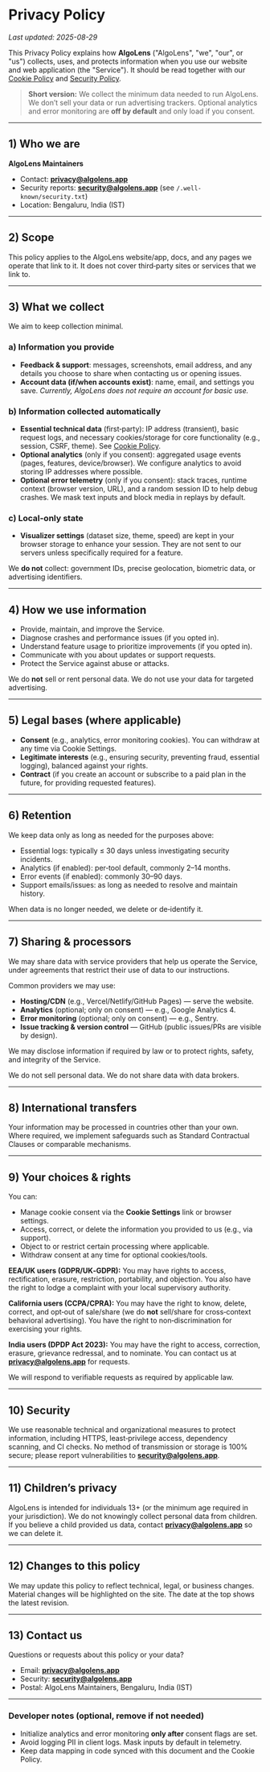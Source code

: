 # Privacy Policy

_Last updated: 2025-08-29_

This Privacy Policy explains how **AlgoLens** ("AlgoLens", "we", "our", or "us") collects, uses, and protects information when you use our website and web application (the "Service"). It should be read together with our [Cookie Policy](/cookie_policy.md) and [Security Policy](/security).

> **Short version:** We collect the minimum data needed to run AlgoLens. We don’t sell your data or run advertising trackers. Optional analytics and error monitoring are **off by default** and only load if you consent.

---

## 1) Who we are

**AlgoLens Maintainers**

- Contact: **privacy@algolens.app**
- Security reports: **security@algolens.app** (see `/.well-known/security.txt`)
- Location: Bengaluru, India (IST)

---

## 2) Scope

This policy applies to the AlgoLens website/app, docs, and any pages we operate that link to it. It does not cover third‑party sites or services that we link to.

---

## 3) What we collect

We aim to keep collection minimal.

### a) Information you provide

- **Feedback & support**: messages, screenshots, email address, and any details you choose to share when contacting us or opening issues.
- **Account data (if/when accounts exist)**: name, email, and settings you save. _Currently, AlgoLens does not require an account for basic use._

### b) Information collected automatically

- **Essential technical data** (first‑party): IP address (transient), basic request logs, and necessary cookies/storage for core functionality (e.g., session, CSRF, theme). See [Cookie Policy](/cookie_policy.md).
- **Optional analytics** (only if you consent): aggregated usage events (pages, features, device/browser). We configure analytics to avoid storing IP addresses where possible.
- **Optional error telemetry** (only if you consent): stack traces, runtime context (browser version, URL), and a random session ID to help debug crashes. We mask text inputs and block media in replays by default.

### c) Local-only state

- **Visualizer settings** (dataset size, theme, speed) are kept in your browser storage to enhance your session. They are not sent to our servers unless specifically required for a feature.

We **do not** collect: government IDs, precise geolocation, biometric data, or advertising identifiers.

---

## 4) How we use information

- Provide, maintain, and improve the Service.
- Diagnose crashes and performance issues (if you opted in).
- Understand feature usage to prioritize improvements (if you opted in).
- Communicate with you about updates or support requests.
- Protect the Service against abuse or attacks.

We do **not** sell or rent personal data. We do not use your data for targeted advertising.

---

## 5) Legal bases (where applicable)

- **Consent** (e.g., analytics, error monitoring cookies). You can withdraw at any time via Cookie Settings.
- **Legitimate interests** (e.g., ensuring security, preventing fraud, essential logging), balanced against your rights.
- **Contract** (if you create an account or subscribe to a paid plan in the future, for providing requested features).

---

## 6) Retention

We keep data only as long as needed for the purposes above:

- Essential logs: typically ≤ 30 days unless investigating security incidents.
- Analytics (if enabled): per‑tool default, commonly 2–14 months.
- Error events (if enabled): commonly 30–90 days.
- Support emails/issues: as long as needed to resolve and maintain history.

When data is no longer needed, we delete or de‑identify it.

---

## 7) Sharing & processors

We may share data with service providers that help us operate the Service, under agreements that restrict their use of data to our instructions.

Common providers we may use:

- **Hosting/CDN** (e.g., Vercel/Netlify/GitHub Pages) — serve the website.
- **Analytics** (optional; only on consent) — e.g., Google Analytics 4.
- **Error monitoring** (optional; only on consent) — e.g., Sentry.
- **Issue tracking & version control** — GitHub (public issues/PRs are visible by design).

We may disclose information if required by law or to protect rights, safety, and integrity of the Service.

We do not sell personal data. We do not share data with data brokers.

---

## 8) International transfers

Your information may be processed in countries other than your own. Where required, we implement safeguards such as Standard Contractual Clauses or comparable mechanisms.

---

## 9) Your choices & rights

You can:

- Manage cookie consent via the **Cookie Settings** link or browser settings.
- Access, correct, or delete the information you provided to us (e.g., via support).
- Object to or restrict certain processing where applicable.
- Withdraw consent at any time for optional cookies/tools.

**EEA/UK users (GDPR/UK‑GDPR):** You may have rights to access, rectification, erasure, restriction, portability, and objection. You also have the right to lodge a complaint with your local supervisory authority.

**California users (CCPA/CPRA):** You may have the right to know, delete, correct, and opt‑out of sale/share (we do **not** sell/share for cross‑context behavioral advertising). You have the right to non‑discrimination for exercising your rights.

**India users (DPDP Act 2023):** You may have the right to access, correction, erasure, grievance redressal, and to nominate. You can contact us at **privacy@algolens.app** for requests.

We will respond to verifiable requests as required by applicable law.

---

## 10) Security

We use reasonable technical and organizational measures to protect information, including HTTPS, least‑privilege access, dependency scanning, and CI checks. No method of transmission or storage is 100% secure; please report vulnerabilities to **security@algolens.app**.

---

## 11) Children’s privacy

AlgoLens is intended for individuals 13+ (or the minimum age required in your jurisdiction). We do not knowingly collect personal data from children. If you believe a child provided us data, contact **privacy@algolens.app** so we can delete it.

---

## 12) Changes to this policy

We may update this policy to reflect technical, legal, or business changes. Material changes will be highlighted on the site. The date at the top shows the latest revision.

---

## 13) Contact us

Questions or requests about this policy or your data?

- Email: **privacy@algolens.app**
- Security: **security@algolens.app**
- Postal: AlgoLens Maintainers, Bengaluru, India (IST)

---

### Developer notes (optional, remove if not needed)

- Initialize analytics and error monitoring **only after** consent flags are set.
- Avoid logging PII in client logs. Mask inputs by default in telemetry.
- Keep data mapping in code synced with this document and the Cookie Policy.
